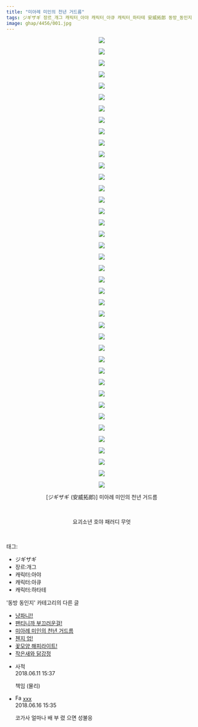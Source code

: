 ```yaml
---
title: "미아례 미인의 천년 거드름"
tags: ジギザギ 장르_개그 캐릭터_아야 캐릭터_아큐 캐릭터_하타테 安威拓郎 동방_동인지
image: ghap/4456/001.jpg
---
```

<div class="article">
<p style="text-align: center; clear: none; float: none;"><img src="{{ site.nasurl }}/ghap/4456/001.jpg"/></p>
<p style="text-align: center; clear: none; float: none;"><img src="{{ site.nasurl }}/ghap/4456/002.jpg"/></p>
<p style="text-align: center; clear: none; float: none;"><img src="{{ site.nasurl }}/ghap/4456/003.jpg"/></p>
<p style="text-align: center; clear: none; float: none;"><img src="{{ site.nasurl }}/ghap/4456/004.jpg"/></p>
<p style="text-align: center; clear: none; float: none;"><img src="{{ site.nasurl }}/ghap/4456/005.jpg"/></p>
<p style="text-align: center; clear: none; float: none;"><img src="{{ site.nasurl }}/ghap/4456/006.jpg"/></p>
<p style="text-align: center; clear: none; float: none;"><img src="{{ site.nasurl }}/ghap/4456/007.jpg"/></p>
<p style="text-align: center; clear: none; float: none;"><img src="{{ site.nasurl }}/ghap/4456/008.jpg"/></p>
<p style="text-align: center; clear: none; float: none;"><img src="{{ site.nasurl }}/ghap/4456/009.jpg"/></p>
<p style="text-align: center; clear: none; float: none;"><img src="{{ site.nasurl }}/ghap/4456/010.jpg"/></p>
<p style="text-align: center; clear: none; float: none;"><img src="{{ site.nasurl }}/ghap/4456/011.jpg"/></p>
<p style="text-align: center; clear: none; float: none;"><img src="{{ site.nasurl }}/ghap/4456/012.jpg"/></p>
<p style="text-align: center; clear: none; float: none;"><img src="{{ site.nasurl }}/ghap/4456/013.jpg"/></p>
<p style="text-align: center; clear: none; float: none;"><img src="{{ site.nasurl }}/ghap/4456/014.jpg"/></p>
<p style="text-align: center; clear: none; float: none;"><img src="{{ site.nasurl }}/ghap/4456/015.jpg"/></p>
<p style="text-align: center; clear: none; float: none;"><img src="{{ site.nasurl }}/ghap/4456/016.jpg"/></p>
<p style="text-align: center; clear: none; float: none;"><img src="{{ site.nasurl }}/ghap/4456/017.jpg"/></p>
<p style="text-align: center; clear: none; float: none;"><img src="{{ site.nasurl }}/ghap/4456/018.jpg"/></p>
<p style="text-align: center; clear: none; float: none;"><img src="{{ site.nasurl }}/ghap/4456/019.jpg"/></p>
<p style="text-align: center; clear: none; float: none;"><img src="{{ site.nasurl }}/ghap/4456/020.jpg"/></p>
<p style="text-align: center; clear: none; float: none;"><img src="{{ site.nasurl }}/ghap/4456/021.jpg"/></p>
<p style="text-align: center; clear: none; float: none;"><img src="{{ site.nasurl }}/ghap/4456/022.jpg"/></p>
<p style="text-align: center; clear: none; float: none;"><img src="{{ site.nasurl }}/ghap/4456/023.jpg"/></p>
<p style="text-align: center; clear: none; float: none;"><img src="{{ site.nasurl }}/ghap/4456/024.jpg"/></p>
<p style="text-align: center; clear: none; float: none;"><img src="{{ site.nasurl }}/ghap/4456/025.jpg"/></p>
<p style="text-align: center; clear: none; float: none;"><img src="{{ site.nasurl }}/ghap/4456/026.jpg"/></p>
<p style="text-align: center; clear: none; float: none;"><img src="{{ site.nasurl }}/ghap/4456/027.jpg"/></p>
<p style="text-align: center; clear: none; float: none;"><img src="{{ site.nasurl }}/ghap/4456/028.jpg"/></p>
<p style="text-align: center; clear: none; float: none;"><img src="{{ site.nasurl }}/ghap/4456/029.jpg"/></p>
<p style="text-align: center; clear: none; float: none;"><img src="{{ site.nasurl }}/ghap/4456/030.jpg"/></p>
<p style="text-align: center; clear: none; float: none;"><img src="{{ site.nasurl }}/ghap/4456/031.jpg"/></p>
<p style="text-align: center; clear: none; float: none;"><img src="{{ site.nasurl }}/ghap/4456/032.jpg"/></p>
<p style="text-align: center; clear: none; float: none;"><img src="{{ site.nasurl }}/ghap/4456/033.jpg"/></p>
<p style="text-align: center; clear: none; float: none;"><img src="{{ site.nasurl }}/ghap/4456/034.jpg"/></p>
<p style="text-align: center; clear: none; float: none;"><img src="{{ site.nasurl }}/ghap/4456/035.jpg"/></p>
<p style="text-align: center; clear: none; float: none;"><img src="{{ site.nasurl }}/ghap/4456/036.jpg"/></p>
<p style="text-align: center; clear: none; float: none;"><img src="{{ site.nasurl }}/ghap/4456/037.jpg"/></p>
<p style="text-align: center; clear: none; float: none;"><img src="{{ site.nasurl }}/ghap/4456/038.jpg"/></p>
<p style="text-align: center; clear: none; float: none;"><img src="{{ site.nasurl }}/ghap/4456/039.jpg"/></p>
<p style="text-align: center; clear: none; float: none;"><img src="{{ site.nasurl }}/ghap/4456/040.jpg"/></p>
<p style="text-align: center; clear: none; float: none;">[ジギザギ (安威拓郎)] 미아례 미인의 천년 거드름</p>
<p style="text-align: center; clear: none; float: none;"><br/></p>
<p style="text-align: center; clear: none; float: none;">요괴소년 호야 패러디 무엇</p>
<p><br/></p>
</div><div class="tagTrail">
<p>태그: </p>
<ul>
<li>ジギザギ</li>
<li>장르:개그</li>
<li>캐릭터:아야</li>
<li>캐릭터:아큐</li>
<li>캐릭터:하타테</li>
</ul>
</div><div class="another">
<p>'동방 동인지' 카테고리의 다른 글</p>
<ul>
<li><a href="/2018-06-11-ghap_4458">냥파니!!</a></li>
<li><a href="/2018-06-11-ghap_4457">팬티니까 부끄러운걸!</a></li>
<li><a href="/2018-06-11-ghap_4456">미아례 미인의 천년 거드름</a></li>
<li><a href="/2018-06-11-ghap_4455">첸지 업!</a></li>
<li><a href="/2018-06-11-ghap_4454">꽃모양 해피라이트!</a></li>
<li><a href="/2018-06-11-ghap_4452">작은새와 닭강정</a></li>
</ul>
</div><div class="cb_module cb_fluid">
<div class="cb_wrt cb_profile">
<div class="comment">
<ul>
<li class="cb_thumb_off" id="comment15269329">
<div class="cb_comment_area">
<div class="cb_info_area">
<div class="cb_section">
<span class="cb_nick_name">사적</span>
</div>
<div class="cb_section">
<span class="cb_date">2018.06.11 15:37 </span>
</div>
</div>
<div class="cb_dsc_comment">
<p class="cb_dsc">
											책임 (물리)
										</p>
</div>
</div></li>
<li class="cb_thumb_off" id="comment15271495">
<div class="cb_comment_area">
<div class="cb_info_area">
<div class="cb_section">
<span class="cb_nick_name"><img alt="Favicon of http://qksxodid12@naver.com" height="16" onerror="this.onerror=null;this.parentNode.removeChild(this)" src="http://naver.com/favicon.ico" width="16"/> <a href="http://qksxodid12@naver.com" onclick="return openLinkInNewWindow(this)">xxx</a></span>
</div>
<div class="cb_section">
<span class="cb_date">2018.06.16 15:35 </span>
</div>
</div>
<div class="cb_dsc_comment">
<p class="cb_dsc">
											코가사 얼마나 배 부 렸 으면 성불응
										</p>
</div>
</div></li>
</ul>
</div>
</div><!-- commentList close -->
</div>